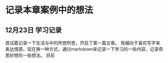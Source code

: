 # 记录本章案例中的想法

## 12月23日 学习记录 
尝试着记录一下生活与中的所想所思，开启了第一篇文章。
我偏向于喜欢写字来表达情感，现在换一种方式，通过markdown来记录一下学习的一些内容，记录奇思妙想的一些想法。
目前


